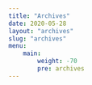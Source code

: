 ```yaml
---
title: "Archives"
date: 2020-05-28
layout: "archives"
slug: "archives"
menu:
    main:
        weight: -70
        pre: archives
---
```

